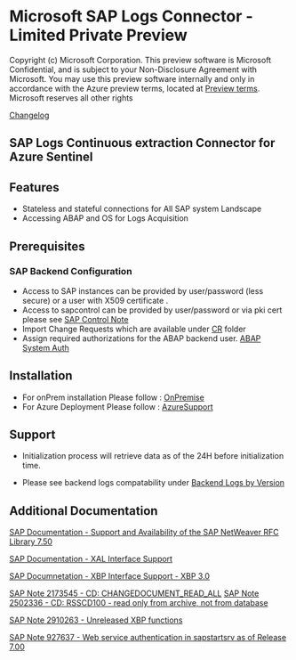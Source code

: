 # Microsoft SAP Logs Connector - Limited Private Preview

Copyright (c) Microsoft Corporation.  This preview software is Microsoft Confidential, and is subject to your Non-Disclosure Agreement with Microsoft.  You may use this preview software internally and only in accordance with the Azure preview terms, located at [Preview terms][PreviewTerms].  Microsoft reserves all other rights



[Changelog]

## SAP Logs Continuous extraction Connector for Azure Sentinel


## Features
- Stateless and stateful connections for All SAP system Landscape
- Accessing ABAP and OS for Logs Acquisition

## Prerequisites

### SAP Backend Configuration

- Access to SAP instances can be provided by user/password (less secure) or a user with X509 certificate . 
- Access to sapcontrol can be provided by user/password or via pki cert please see [SAP Control Note][sapsrvauth]
- Import Change Requests which are available under [CR] folder
- Assign required authorizations for the ABAP backend user. [ABAP System Auth][ABAPBackendAuth]



## Installation
<!-- - First , Please follow instructions in : [Configuration Generator][ConfigGen] -->
- For onPrem installation Please follow : [OnPremise][OnPremDep]
- For Azure Deployment Please follow : [AzureSupport][AzureDep]


## Support

- Initialization process will retrieve data as of the 24H before initialization time.

- Please see backend logs compatability under [Backend Logs by Version][LOGS]

## Additional Documentation

[SAP Documentation - Support and Availability of the SAP NetWeaver RFC Library 7.50][rfcnote]

[SAP Documentation - XAL Interface Support][sapdocxal]

[SAP Documnetation - XBP Interface Support - XBP 3.0][sapdocxbp3]

[SAP Note 2173545 - CD: CHANGEDOCUMENT_READ_ALL][cdocnote]
[SAP Note 2502336 - CD: RSSCD100 - read only from archive, not from database][cdocnote2]

[SAP Note 2910263 - Unreleased XBP functions][xbp3note]

[SAP Note 927637 - Web service authentication in sapstartsrv as of Release 7.00][sapsrvauth]




[Template]: ./template
[CR]: ./CR
[sapcon]: ./sapcon
[Initsetup.sh]: ./initsetup.sh
[Initmenu.sh]: ./initmenu.sh
[Changelog]: ./docs/CHANGELOG.md
[LOGS]: ./docs/Logs.MD
[ABAPBackendAuth]: ./docs/ABAPBackendAuthorizations.MD
[config/filter]: ./sapcon/config/filter
[cdocnote]: https://launchpad.support.sap.com/#/notes/2173545
[cdocnote2]: https://launchpad.support.sap.com/#/notes/2502336
[rfcnote]: https://launchpad.support.sap.com/#/notes/2573790
[sapdocxal]: https://archive.sap.com/documents/docs/DOC-16459
[sapdocxbp3]: https://archive.sap.com/documents/docs/DOC-14201
[xbp3note]: https://launchpad.support.sap.com/#/notes/2910263
[sapctlws]: https://www.sap.com/documents/2016/09/0a40e60d-8b7c-0010-82c7-eda71af511fa.html
[sapsrvauth]: https://launchpad.support.sap.com/#/notes/927637
[OnPremDep]: ./docs/OnPrem_Deployment.md
[AzureDep]: ./docs/Azure_Deployment_Support.md
[ConfigGen]: ./docs/ConfigGen.md
[PreviewTerms]: https://azure.microsoft.com/en-us/support/legal/preview-supplemental-terms/
